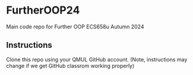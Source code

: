 # FurtherOOP24
Main code repo for Further OOP ECS658u Autumn 2024

## Instructions

Clone this repo using your QMUL GitHub account. (Note, instructions may change if we get GitHub classrom working properly)


